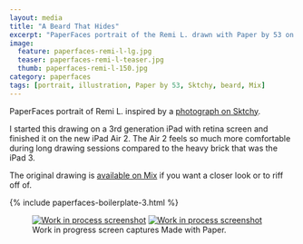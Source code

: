 ```yaml
---
layout: media
title: "A Beard That Hides"
excerpt: "PaperFaces portrait of the Remi L. drawn with Paper by 53 on an iPad."
image: 
  feature: paperfaces-remi-l-lg.jpg
  teaser: paperfaces-remi-l-teaser.jpg
  thumb: paperfaces-remi-l-150.jpg
category: paperfaces
tags: [portrait, illustration, Paper by 53, Sktchy, beard, Mix]
---
```


PaperFaces portrait of Remi L. inspired by a [photograph on Sktchy](http://sktchy.com/wIZBLC).

I started this drawing on a 3rd generation iPad with retina screen and finished it on the new iPad Air 2. The Air 2 feels so much more comfortable during long drawing sessions compared to the heavy brick that was the iPad 3.

The original drawing is [available on Mix](https://mix.fiftythree.com/11098-Michael-Rose/513427) if you want a closer look or to riff off of.

{% include paperfaces-boilerplate-3.html %}

<figure class="half">
  <a href="{{ site.url }}/images/paperfaces-remi-l-process-1-lg.jpg"><img src="{{ site.url }}/images/paperfaces-remi-l-process-1-600.jpg" alt="Work in process screenshot"></a>
  <a href="{{ site.url }}/images/paperfaces-remi-l-process-2-lg.jpg"><img src="{{ site.url }}/images/paperfaces-remi-l-process-2-600.jpg" alt="Work in process screenshot"></a>
  <figcaption>Work in progress screen captures Made with Paper.</figcaption>
</figure>